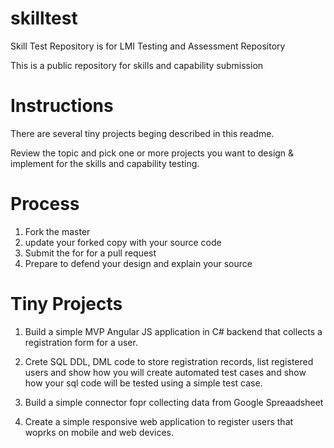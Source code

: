 # skilltest
Skill Test Repository is for LMI Testing and Assessment Repository


This is a public repository for skills and capability submission 


# Instructions

There are several tiny projects beging described in this readme. 

Review the topic and pick one  or more projects you want to design & implement for the skills and capability testing.

# Process
1. Fork the master 
2. update your forked copy with your source code
3. Submit the for for a pull request 
4. Prepare to defend your design and explain your source



# Tiny Projects

1. Build a simple MVP Angular JS application in C# backend that collects a registration form for a user.

2. Crete SQL DDL, DML code to store registration records, list registered users and show how you will create automated test cases and show how your sql code will be tested using a simple test case.

3. Build a simple connector fopr collecting data from Google Spreaadsheet

4. Create a simple responsive web application to register users that woprks on mobile and web devices.







